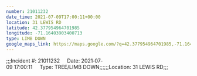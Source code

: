 ```yaml
---
number: 21011232
date_time: 2021-07-09T17:00:11+00:00
location: 31 LEWIS RD
latitude: 42.377954964701985
longitude: -71.16403903400713
type: LIMB DOWN
google_maps_link: https://maps.google.com/?q=42.377954964701985,-71.16403903400713
---
```


;;;Incident #: 21011232     Date: 2021‐07‐09 17:00:11     Type: TREE/LIMB DOWN;;;;;;Location: 31 LEWIS RD;;;

